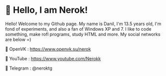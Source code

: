 # 👋 Hello, I am Nerok!
Hello! Welcome to my Github page. My name is Danil, I'm 13.5 years old, I'm fond of experiments, and also a fan of Windows XP and 7. I like to code something, make rofl programs, study HTML and more. My social networks are below =)

🎨 OpenVK : https://www.openvk.su/nerok

🧰 YouTube : https://www.youtube.com/Nerokk

🔐 Telegram : @neroktg
